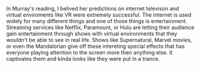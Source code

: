 In Murray's reading, I belived her predictions on internet televison and virtual enviroments like VR were extremely successful. The internet is used widely for many
different things and one of those things is entertainment. Streaming services like Netflix, Paramount, or Hulu are letting their audience gain entertainment through 
shows with virtual environments that they wouldn't be able to see in real life. Shows like Supernatural, Marvel movies, or even the Mandalorian give off these 
intereting special effects that has everyone playing attention to the screen more then anything else. It captivates them and kinda looks like they were put
in a trance.
